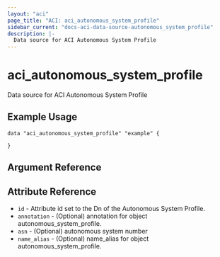 ```yaml
---
layout: "aci"
page_title: "ACI: aci_autonomous_system_profile"
sidebar_current: "docs-aci-data-source-autonomous_system_profile"
description: |-
  Data source for ACI Autonomous System Profile
---
```


# aci_autonomous_system_profile #
Data source for ACI Autonomous System Profile

## Example Usage ##

```hcl
data "aci_autonomous_system_profile" "example" {

}
```
## Argument Reference ##



## Attribute Reference

* `id` - Attribute id set to the Dn of the Autonomous System Profile.
* `annotation` - (Optional) annotation for object autonomous_system_profile.
* `asn` - (Optional) autonomous system number
* `name_alias` - (Optional) name_alias for object autonomous_system_profile.
